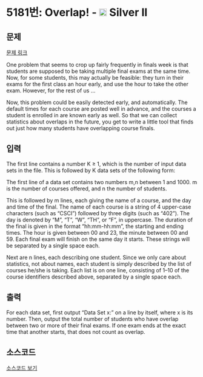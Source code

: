 # 5181번: Overlap! - <img src="https://static.solved.ac/tier_small/9.svg" style="height:20px" /> Silver II

<!-- performance -->

<!-- 문제 제출 후 깃허브에 푸시를 했을 때 제출한 코드의 성능이 입력될 공간입니다.-->

<!-- end -->

## 문제

[문제 링크](https://boj.kr/5181)


<p>One problem that seems to crop up fairly frequently in finals week is that students are supposed to be taking multiple final exams at the same time. Now, for some students, this may actually be feasible: they turn in their exams for the first class an hour early, and use the hour to take the other exam. However, for the rest of us ...</p>

<p>Now, this problem could be easily detected early, and automatically. The default times for each course are posted well in advance, and the courses a student is enrolled in are known early as well. So that we can collect statistics about overlaps in the future, you get to write a little tool that finds out just how many students have overlapping course finals.</p>



## 입력


<p>The first line contains a number K ≥ 1, which is the number of input data sets in the file. This is followed by K data sets of the following form:</p>

<p>The first line of a data set contains two numbers m,n between 1 and 1000. m is the number of courses offered, and n the number of students.</p>

<p>This is followed by m lines, each giving the name of a course, and the day and time of the final. The name of each course is a string of 4 upper-case characters (such as “CSCI”) followed by three digits (such as “402”). The day is denoted by “M”, “T”, “W”, “TH”, or “F”, in uppercase. The duration of the final is given in the format “hh:mm-hh:mm”, the starting and ending times. The hour is given between 00 and 23, the minute between 00 and 59. Each final exam will finish on the same day it starts. These strings will be separated by a single space each.</p>

<p>Next are n lines, each describing one student. Since we only care about statistics, not about names, each student is simply described by the list of courses he/she is taking. Each list is on one line, consisting of 1–10 of the course identifiers described above, separated by a single space each.</p>



## 출력


<p>For each data set, first output “Data Set x:” on a line by itself, where x is its number. Then, output the total number of students who have overlap between two or more of their final exams. If one exam ends at the exact time that another starts, that does not count as overlap.</p>



## 소스코드

[소스코드 보기](Main.java)